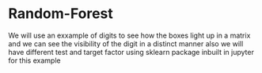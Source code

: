 # Random-Forest
We will use an exxample of digits to see how the boxes light up in a matrix and we can see the visibility of the digit in a distinct manner also we will have different test and target factor using sklearn package inbuilt in jupyter for this example
